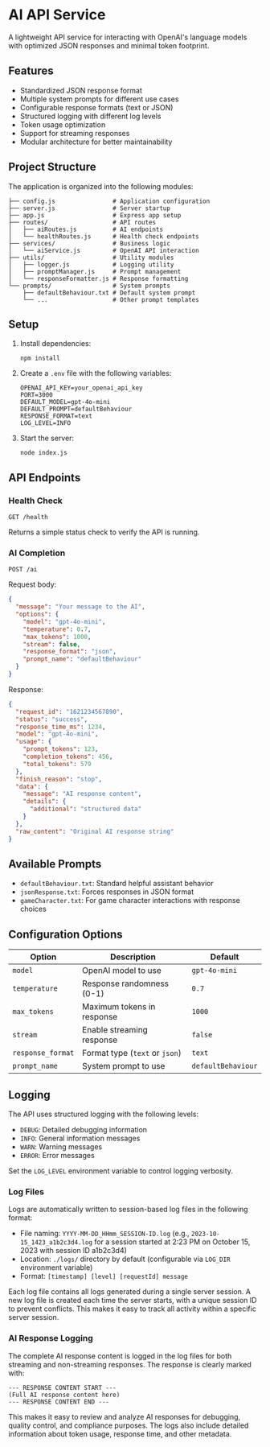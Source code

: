 # AI API Service

A lightweight API service for interacting with OpenAI's language models with optimized JSON responses and minimal token footprint.

## Features

- Standardized JSON response format
- Multiple system prompts for different use cases
- Configurable response formats (text or JSON)
- Structured logging with different log levels
- Token usage optimization
- Support for streaming responses
- Modular architecture for better maintainability

## Project Structure

The application is organized into the following modules:

```
├── config.js                # Application configuration
├── server.js                # Server startup
├── app.js                   # Express app setup
├── routes/                  # API routes
│   ├── aiRoutes.js          # AI endpoints
│   └── healthRoutes.js      # Health check endpoints
├── services/                # Business logic
│   └── aiService.js         # OpenAI API interaction
├── utils/                   # Utility modules
│   ├── logger.js            # Logging utility
│   ├── promptManager.js     # Prompt management
│   └── responseFormatter.js # Response formatting
└── prompts/                 # System prompts
    ├── defaultBehaviour.txt # Default system prompt
    └── ...                  # Other prompt templates
```

## Setup

1. Install dependencies:
   ```
   npm install
   ```

2. Create a `.env` file with the following variables:
   ```
   OPENAI_API_KEY=your_openai_api_key
   PORT=3000
   DEFAULT_MODEL=gpt-4o-mini
   DEFAULT_PROMPT=defaultBehaviour
   RESPONSE_FORMAT=text
   LOG_LEVEL=INFO
   ```

3. Start the server:
   ```
   node index.js
   ```

## API Endpoints

### Health Check

```
GET /health
```

Returns a simple status check to verify the API is running.

### AI Completion

```
POST /ai
```

Request body:
```json
{
  "message": "Your message to the AI",
  "options": {
    "model": "gpt-4o-mini",
    "temperature": 0.7,
    "max_tokens": 1000,
    "stream": false,
    "response_format": "json",
    "prompt_name": "defaultBehaviour"
  }
}
```

Response:
```json
{
  "request_id": "1621234567890",
  "status": "success",
  "response_time_ms": 1234,
  "model": "gpt-4o-mini",
  "usage": {
    "prompt_tokens": 123,
    "completion_tokens": 456,
    "total_tokens": 579
  },
  "finish_reason": "stop",
  "data": {
    "message": "AI response content",
    "details": {
      "additional": "structured data"
    }
  },
  "raw_content": "Original AI response string"
}
```

## Available Prompts

- `defaultBehaviour.txt`: Standard helpful assistant behavior
- `jsonResponse.txt`: Forces responses in JSON format
- `gameCharacter.txt`: For game character interactions with response choices

## Configuration Options

| Option | Description | Default |
|--------|-------------|---------|
| `model` | OpenAI model to use | `gpt-4o-mini` |
| `temperature` | Response randomness (0-1) | `0.7` |
| `max_tokens` | Maximum tokens in response | `1000` |
| `stream` | Enable streaming response | `false` |
| `response_format` | Format type (`text` or `json`) | `text` |
| `prompt_name` | System prompt to use | `defaultBehaviour` |

## Logging

The API uses structured logging with the following levels:
- `DEBUG`: Detailed debugging information
- `INFO`: General information messages
- `WARN`: Warning messages
- `ERROR`: Error messages

Set the `LOG_LEVEL` environment variable to control logging verbosity.

### Log Files

Logs are automatically written to session-based log files in the following format:
- File naming: `YYYY-MM-DD_HHmm_SESSION-ID.log` (e.g., `2023-10-15_1423_a1b2c3d4.log` for a session started at 2:23 PM on October 15, 2023 with session ID a1b2c3d4)
- Location: `./logs/` directory by default (configurable via `LOG_DIR` environment variable)
- Format: `[timestamp] [level] [requestId] message`

Each log file contains all logs generated during a single server session. A new log file is created each time the server starts, with a unique session ID to prevent conflicts. This makes it easy to track all activity within a specific server session.

### AI Response Logging

The complete AI response content is logged in the log files for both streaming and non-streaming responses. The response is clearly marked with:
```
--- RESPONSE CONTENT START ---
(Full AI response content here)
--- RESPONSE CONTENT END ---
```

This makes it easy to review and analyze AI responses for debugging, quality control, and compliance purposes. The logs also include detailed information about token usage, response time, and other metadata.
